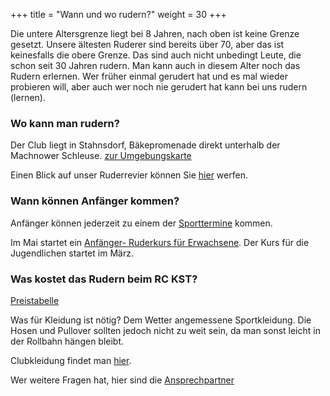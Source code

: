 +++
title = "Wann und wo rudern?"
weight = 30
+++

Die untere Altersgrenze liegt bei 8 Jahren, nach oben ist keine Grenze gesetzt. Unsere ältesten Ruderer sind bereits über 70, aber das ist keinesfalls die obere Grenze. Das sind auch nicht unbedingt Leute, die schon seit 30 Jahren rudern. Man kann auch in diesem Alter noch das Rudern erlernen.
Wer früher einmal gerudert hat und es mal wieder probieren will, aber auch wer noch nie gerudert hat kann bei uns rudern (lernen).

### Wo kann man  rudern?
Der Club liegt in Stahnsdorf, Bäkepromenade direkt unterhalb der Machnower Schleuse. [zur Umgebungskarte](#TODO)

Einen Blick auf unser Ruderrevier können Sie [hier](ruderrevier.md) werfen.

### Wann können Anfänger kommen?
Anfänger können jederzeit zu einem der [Sporttermine](../wochentermine.md) kommen.

Im Mai startet ein  [Anfänger- Ruderkurs für Erwachsene](/ausschreibungen/2025/05/ruderkurs.md). Der Kurs für die Jugendlichen startet im März.

### Was kostet das Rudern beim RC KST?
[Preistabelle](mitgliedspreise.md)

Was für Kleidung ist nötig?
Dem Wetter angemessene Sportkleidung. Die Hosen und Pullover sollten jedoch nicht zu weit sein, da man sonst leicht in der Rollbahn hängen bleibt.

Clubkleidung findet man [hier](clubkleidung.md).

Wer weitere Fragen hat, hier sind die [Ansprechpartner](/club/vorstand.md)
